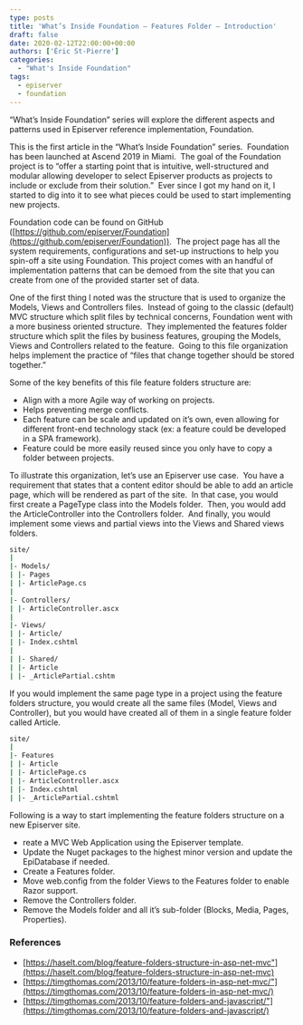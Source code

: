 ```yaml
---
type: posts
title: 'What’s Inside Foundation – Features Folder – Introduction'
draft: false
date: 2020-02-12T22:00:00+00:00
authors: ['Éric St-Pierre']
categories:
  - "What's Inside Foundation"
tags:
  - episerver
  - foundation
---
```


&#8220;What&#8217;s Inside Foundation&#8221; series will explore the different aspects and patterns used in Episerver reference implementation, Foundation.

This is the first article in the &#8220;What&#8217;s Inside Foundation&#8221; series.&nbsp; Foundation has been launched at Ascend 2019 in Miami.&nbsp; The goal of the Foundation project is to &#8220;offer a starting point that is intuitive, well-structured and modular allowing developer to select Episerver products as projects to include or exclude from their solution.&#8221;&nbsp; Ever since I got my hand on it, I started to dig into it to see what pieces could be used to start implementing new projects.&nbsp;

Foundation code can be found on GitHub ([https://github.com/episerver/Foundation](https://github.com/episerver/Foundation)).&nbsp; The project page has all the system requirements, configurations and set-up instructions to help you spin-off a site using Foundation. This project comes with an handful of implementation patterns that can be demoed from the site that you can create from one of the provided starter set of data.

One of the first thing I noted was the structure that is used to organize the Models, Views and Controllers files.&nbsp; Instead of going to the classic (default) MVC structure which split files by technical concerns, Foundation went with a more business oriented structure.&nbsp; They implemented the features folder structure which split the files by business features, grouping the Models, Views and Controllers related to the feature.&nbsp; Going to this file organization helps implement the practice of “files that change together should be stored together.”&nbsp;

Some of the key benefits of this file feature folders structure are:

- Align with a more Agile way of working on projects.
- Helps preventing merge conflicts.
- Each feature can be scale and updated on it&#8217;s own, even allowing for different front-end technology stack (ex: a feature could be developed in a SPA framework).
- Feature could be more easily reused since you only have to copy a folder between projects.

To illustrate this organization, let&#8217;s use an Episerver use case.&nbsp; You have a requirement that states that a content editor should be able to add an article page, which will be rendered as part of the site.&nbsp; In that case, you would first create a PageType class into the Models folder.&nbsp; Then, you would add the ArticleController into the Controllers folder.&nbsp; And finally, you would implement some views and partial views into the Views and Shared views folders.

```bash
site/
|
|- Models/
| |- Pages
| |- ArticlePage.cs
|
|- Controllers/
| |- ArticleController.ascx
|
|- Views/
| |- Article/
| |- Index.cshtml
|
| |- Shared/
| |- Article
| |- _ArticlePartial.cshtm
```

If you would implement the same page type in a project using the feature folders structure, you would create all the same files (Model, Views and Controller), but you would have created all of them in a single feature folder called Article.

```bash
site/
|
|- Features
| |- Article
| |- ArticlePage.cs
| |- ArticleController.ascx
| |- Index.cshtml
| |- _ArticlePartial.cshtml
```

Following is a way to start implementing the feature folders structure on a new Episerver site.

- reate a MVC Web Application using the Episerver template.
- Update the Nuget packages to the highest minor version and update the EpiDatabase if needed.
- Create a Features folder.
- Move web.config from the folder Views to the Features folder to enable Razor support.
- Remove the Controllers folder.
- Remove the Models folder and all it&#8217;s sub-folder (Blocks, Media, Pages, Properties).

### References

- [https://haselt.com/blog/feature-folders-structure-in-asp-net-mvc"](https://haselt.com/blog/feature-folders-structure-in-asp-net-mvc)
- [https://timgthomas.com/2013/10/feature-folders-in-asp-net-mvc/"](https://timgthomas.com/2013/10/feature-folders-in-asp-net-mvc/)
- [https://timgthomas.com/2013/10/feature-folders-and-javascript/"](https://timgthomas.com/2013/10/feature-folders-and-javascript/)
